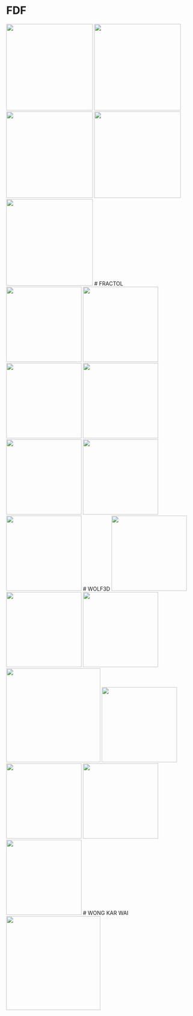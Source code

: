 # FDF
<img src="https://github.com/svelhinh/42_stages/blob/master/images/fdf/europe.png" width="230">
<img src="https://github.com/svelhinh/42_stages/blob/master/images/fdf/joconde.png" width="230">
<img src="https://github.com/svelhinh/42_stages/blob/master/images/fdf/julia.png" width="230">
<img src="https://github.com/svelhinh/42_stages/blob/master/images/fdf/mandelbrot.png" width="230">
<img src="https://github.com/svelhinh/42_stages/blob/master/images/fdf/sergio.png" width="230">
# FRACTOL
<img src="https://github.com/svelhinh/42_stages/blob/master/images/fractol/mandelbrot.png" width="200">
<img src="https://github.com/svelhinh/42_stages/blob/master/images/fractol/julia.png" width="200">
<img src="https://github.com/svelhinh/42_stages/blob/master/images/fractol/eye.png" width="200">
<img src="https://github.com/svelhinh/42_stages/blob/master/images/fractol/illuminati.png" width="200">
<img src="https://github.com/svelhinh/42_stages/blob/master/images/fractol/salad.png" width="200">
<img src="https://github.com/svelhinh/42_stages/blob/master/images/fractol/star.png" width="200">
<img src="https://github.com/svelhinh/42_stages/blob/master/images/fractol/water drop.png" width="200">
# WOLF3D
<img src="https://github.com/svelhinh/42_stages/blob/master/images/wolf3d/menu.png" width="200">
<img src="https://github.com/svelhinh/42_stages/blob/master/images/wolf3d/pause.png" width="200">
<img src="https://github.com/svelhinh/42_stages/blob/master/images/wolf3d/end.png" width="200">
<img src="https://github.com/svelhinh/42_stages/blob/master/images/wolf3d/wolf1.gif" width="250">
<img src="https://github.com/svelhinh/42_stages/blob/master/images/wolf3d/wolf2.gif" width="200">
<img src="https://github.com/svelhinh/42_stages/blob/master/images/wolf3d/wolf3.gif" width="200">
<img src="https://github.com/svelhinh/42_stages/blob/master/images/wolf3d/wolf4.gif" width="200">
<img src="https://github.com/svelhinh/42_stages/blob/master/images/wolf3d/wolf5.gif" width="200">
# WONG KAR WAI
<img src="https://github.com/svelhinh/42_stages/blob/master/images/wong_kar_wai/2048.png" width="250">
